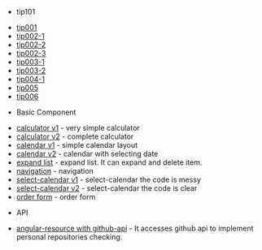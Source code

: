 - tip101

* [tip001](http://tonypythoneer.github.io/ng-lab/101-ng-tnt-source/tip001/practice01/app.html)
* [tip002-1](http://tonypythoneer.github.io/ng-lab/101-ng-tnt-source/tip002/app-1.html)
* [tip002-2](http://tonypythoneer.github.io/ng-lab/101-ng-tnt-source/tip002/app-2.html)
* [tip002-3](http://tonypythoneer.github.io/ng-lab/101-ng-tnt-source/tip002/app-3.html)
* [tip003-1](http://tonypythoneer.github.io/ng-lab/101-ng-tnt-source/tip003/app-1.html)
* [tip003-2](http://tonypythoneer.github.io/ng-lab/101-ng-tnt-source/tip003/app-2.html)
* [tip004-1](http://tonypythoneer.github.io/ng-lab/101-ng-tnt-source/tip004/app-1.html)
* [tip005](http://tonypythoneer.github.io/ng-lab/101-ng-tnt-source/tip005/app.html)
* [tip006](http://tonypythoneer.github.io/ng-lab/101-ng-tnt-source/tip006/app.html)

- Basic Component

* [calculator v1](http://tonypythoneer.github.io/ng-lab/basic/calculator/v1/calculator.html) - very simple calculator
* [calculator v2](http://tonypythoneer.github.io/ng-lab/basic/calculator/v2/calculator-v2.html) - complete calculator
* [calendar v1](http://tonypythoneer.github.io/ng-lab/basic/calendar_by_month/pratice01/calendar.html) - simple calendar layout
* [calendar v2](http://tonypythoneer.github.io/ng-lab/basic/calendar_by_month/pratice02/calendar.html) - calendar with selecting date
* [expand list](http://tonypythoneer.github.io/ng-lab/basic/expand_list/pratice_01/expand_list.html) - expand list. It can expand and delete item.
* [navigation](http://tonypythoneer.github.io/ng-lab/basic/navigation_menu/navigation.html) - navigation
* [select-calendar v1](http://tonypythoneer.github.io/ng-lab/basic/select_calendar/pratice01/select-calendar.html) - select-calendar the code is messy
* [select-calendar v2](http://tonypythoneer.github.io/ng-lab/basic/select_calendar/pratice02/select-calendar.html) - select-calendar the code is clear
* [order form](http://tonypythoneer.github.io/ng-lab/basic/order_form/order_form.html) - order form

- API

* [angular-resource with github-api](http://tonypythoneer.github.io/ng-lab/interact-with-restful/github-apis/js-pratice-01/github-app.html) - It accesses github api to implement personal repositories checking.

